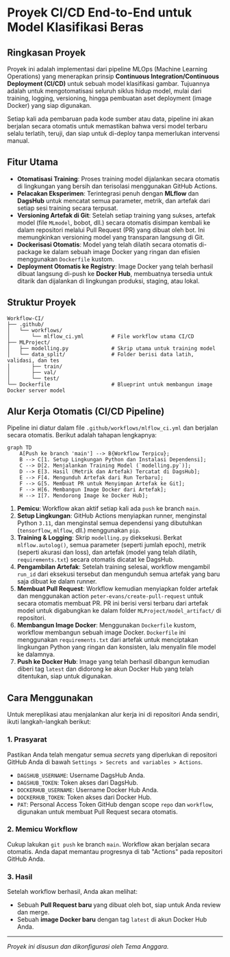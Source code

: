 # Proyek CI/CD End-to-End untuk Model Klasifikasi Beras

## Ringkasan Proyek

Proyek ini adalah implementasi dari pipeline MLOps (Machine Learning Operations) yang menerapkan prinsip **Continuous Integration/Continuous Deployment (CI/CD)** untuk sebuah model klasifikasi gambar. Tujuannya adalah untuk mengotomatisasi seluruh siklus hidup model, mulai dari training, logging, versioning, hingga pembuatan aset deployment (image Docker) yang siap digunakan.

Setiap kali ada pembaruan pada kode sumber atau data, pipeline ini akan berjalan secara otomatis untuk memastikan bahwa versi model terbaru selalu terlatih, teruji, dan siap untuk di-deploy tanpa memerlukan intervensi manual.

## Fitur Utama

- **Otomatisasi Training**: Proses training model dijalankan secara otomatis di lingkungan yang bersih dan terisolasi menggunakan GitHub Actions.
- **Pelacakan Eksperimen**: Terintegrasi penuh dengan **MLflow** dan **DagsHub** untuk mencatat semua parameter, metrik, dan artefak dari setiap sesi training secara terpusat.
- **Versioning Artefak di Git**: Setelah setiap training yang sukses, artefak model (file `MLmodel`, bobot, dll.) secara otomatis disimpan kembali ke dalam repositori melalui Pull Request (PR) yang dibuat oleh bot. Ini memungkinkan versioning model yang transparan langsung di Git.
- **Dockerisasi Otomatis**: Model yang telah dilatih secara otomatis di-package ke dalam sebuah image Docker yang ringan dan efisien menggunakan `Dockerfile` kustom.
- **Deployment Otomatis ke Registry**: Image Docker yang telah berhasil dibuat langsung di-push ke **Docker Hub**, membuatnya tersedia untuk ditarik dan dijalankan di lingkungan produksi, staging, atau lokal.

## Struktur Proyek

```
Workflow-CI/
├── .github/
│   └── workflows/
│       └── mlflow_ci.yml         # File workflow utama CI/CD
├── MLProject/
│   ├── modelling.py              # Skrip utama untuk training model
│   └── data_split/               # Folder berisi data latih, validasi, dan tes
│       ├── train/
│       ├── val/
│       └── test/
└── Dockerfile                    # Blueprint untuk membangun image Docker server model
```

## Alur Kerja Otomatis (CI/CD Pipeline)

Pipeline ini diatur dalam file `.github/workflows/mlflow_ci.yml` dan berjalan secara otomatis. Berikut adalah tahapan lengkapnya:

```mermaid
graph TD
    A[Push ke branch 'main'] --> B{Workflow Terpicu};
    B --> C[1. Setup Lingkungan Python dan Instalasi Dependensi];
    C --> D[2. Menjalankan Training Model (`modelling.py`)];
    D --> E[3. Hasil (Metrik dan Artefak) Tercatat di DagsHub];
    E --> F[4. Mengunduh Artefak dari Run Terbaru];
    F --> G[5. Membuat PR untuk Menyimpan Artefak ke Git];
    F --> H[6. Membangun Image Docker dari Artefak];
    H --> I[7. Mendorong Image ke Docker Hub];
```

1.  **Pemicu**: Workflow akan aktif setiap kali ada `push` ke branch `main`.
2.  **Setup Lingkungan**: GitHub Actions menyiapkan runner, menginstal Python `3.11`, dan menginstal semua dependensi yang dibutuhkan (`tensorflow`, `mlflow`, dll.) menggunakan `pip`.
3.  **Training & Logging**: Skrip `modelling.py` dieksekusi. Berkat `mlflow.autolog()`, semua parameter (seperti jumlah epoch), metrik (seperti akurasi dan loss), dan artefak (model yang telah dilatih, `requirements.txt`) secara otomatis dicatat ke DagsHub.
4.  **Pengambilan Artefak**: Setelah training selesai, workflow mengambil `run_id` dari eksekusi tersebut dan mengunduh semua artefak yang baru saja dibuat ke dalam runner.
5.  **Membuat Pull Request**: Workflow kemudian menyiapkan folder artefak dan menggunakan action `peter-evans/create-pull-request` untuk secara otomatis membuat PR. PR ini berisi versi terbaru dari artefak model untuk digabungkan ke dalam folder `MLProject/model_artifact/` di repositori.
6.  **Membangun Image Docker**: Menggunakan `Dockerfile` kustom, workflow membangun sebuah image Docker. `Dockerfile` ini menggunakan `requirements.txt` dari artefak untuk menciptakan lingkungan Python yang ringan dan konsisten, lalu menyalin file model ke dalamnya.
7.  **Push ke Docker Hub**: Image yang telah berhasil dibangun kemudian diberi tag `latest` dan didorong ke akun Docker Hub yang telah ditentukan, siap untuk digunakan.

## Cara Menggunakan

Untuk mereplikasi atau menjalankan alur kerja ini di repositori Anda sendiri, ikuti langkah-langkah berikut:

### 1\. Prasyarat

Pastikan Anda telah mengatur semua _secrets_ yang diperlukan di repositori GitHub Anda di bawah `Settings > Secrets and variables > Actions`.

- `DAGSHUB_USERNAME`: Username DagsHub Anda.
- `DAGSHUB_TOKEN`: Token akses dari DagsHub.
- `DOCKERHUB_USERNAME`: Username Docker Hub Anda.
- `DOCKERHUB_TOKEN`: Token akses dari Docker Hub.
- `PAT`: Personal Access Token GitHub dengan scope `repo` dan `workflow`, digunakan untuk membuat Pull Request secara otomatis.

### 2\. Memicu Workflow

Cukup lakukan `git push` ke branch `main`. Workflow akan berjalan secara otomatis. Anda dapat memantau progresnya di tab "Actions" pada repositori GitHub Anda.

### 3\. Hasil

Setelah workflow berhasil, Anda akan melihat:

- Sebuah **Pull Request baru** yang dibuat oleh bot, siap untuk Anda review dan merge.
- Sebuah **image Docker baru** dengan tag `latest` di akun Docker Hub Anda.

---

_Proyek ini disusun dan dikonfigurasi oleh Tema Anggara._
